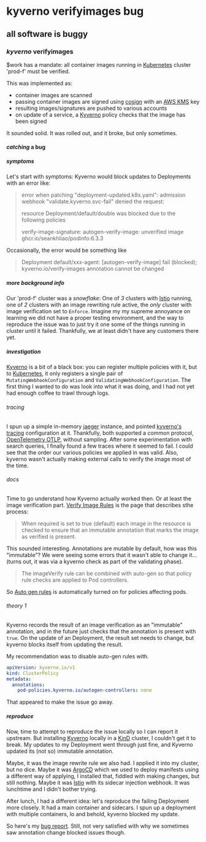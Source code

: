 # kyverno verifyimages bug

## all software is buggy

### _kyverno_ verifyimages

$work has a mandate:
all container images running in [Kubernetes] cluster 'prod-f' must be verified.

This was implemented as:

- container images are scanned
- passing container images are signed using [cosign] with an [AWS KMS] key
- resulting images/signatures are pushed to various accounts
- on update of a service, a [Kyverno] policy checks that the image has been signed

It sounded solid.
It was rolled out,
and it broke, but only sometimes.

#### _catching_ a bug

##### _symptoms_

Let's start with symptoms:
Kyverno would block updates to Deployments with an error like:

> error when patching "deployment-updated.k8s.yaml": admission webhook "validate.kyverno.svc-fail" denied the request:
>
> resource Deployment/default/double was blocked due to the following policies
>
> verify-image-signature:
> autogen-verify-image: unverified image ghcr.io/seankhliao/podinfo:6.3.3

Occasionally, the error would be something like

> Deployment default/xxx-agent: [autogen-verify-image] fail (blocked); kyverno.io/verify-images annotation cannot be changed

##### _more_ background info

Our 'prod-f' cluster was a _snowflake_:
One of _3_ clusters with [Istio] running,
one of _2_ clusters with an image rewriting rule active,
the _only_ cluster with image verification set to `Enforce`.
Imagine my my supreme annoyance on learning we did not have a proper testing environment,
and the way to reproduce the issue was to just try it one some of the things running in cluster until it failed.
Thankfully, we at least didn't have any customers there yet.

##### _investigation_

[Kyverno] is a bit of a black box:
you can register multiple policies with it,
but to [Kubernetes], it only registers a single pair of `MutatingWebhookConfiguration` and `ValidatingWebhookConfiguration`.
The first thing I wanted to do was look into what it was doing,
and I had not yet had enough coffee to trawl through logs.

###### _tracing_

I spun up a simple in-memory [jaeger] instance,
and pointed [kyverno's tracing] configuration at it.
Thankfully, both supported a common protocol, [OpenTelemetry OTLP], without sampling.
After some experimentation with search queries,
I finally found a few traces where it seemed to fail.
I could see that the order our various policies we applied in was valid.
Also, kyverno wasn't actually making external calls to verify the image most of the time.

###### _docs_

Time to go understand how Kyverno actually worked then.
Or at least the image verification part.
[Verify Image Rules] is the page that describes sthe process:

> When required is set to true (default) each image in the resource is checked to ensure that an immutable annotation that marks the image as verified is present.

This sounded interesting.
Annotations are mutable by default,
how was this "immutable"?
We were seeing some errors that it wasn't able to change it...
(turns out, it was via a kyverno check as part of the validating phase).

> The imageVerify rule can be combined with auto-gen so that policy rule checks are applied to Pod controllers.

So [Auto gen rules] is automatically turned on for policies affecting pods.

###### _theory_ 1

Kyverno records the result of an image verification as an "immutable" annotation,
and in the future just checks that the annotation is present with `true`.
On the update of an Deployment,
the result set needs to change,
but kyverno blocks itself from updating the result.

My recommendation was to disable auto-gen rules with.

```yaml
apiVersion: kyverno.io/v1
kind: ClusterPolicy
metadata:
  annotations:
    pod-policies.kyverno.io/autogen-controllers: none
```

That appeared to make the issue go away.

##### _reproduce_

Now, time to attempt to reproduce the issue locally so I can report it upstream.
But installing [Kyverno] locally in a [KinD] cluster,
I couldn't get it to break.
My updates to my Deployment went through just fine,
and Kyverno updated its (not so) immutable annotation.

Maybe, it was the image rewrite rule we also had.
I applied it into my cluster, but no dice.
Maybe it was [ArgoCD] which we used to deploy manifests using a different way of applying,
I installed that, fiddled with making changes,
but still nothing.
Maybe it was [Istio] with its sidecar injection webhook.
It was lunchtime and I didn't bother trying.

After lunch,
I had a different idea:
let's reproduce the failing Deployment more closely.
It had a main container and sidecars.
I spun up a deployment with multiple containers,
lo and behold, kyverno blocked my update.

So here's my [bug report].
Still, not very satisfied with why we sometimes saw annotation change blocked issues though.

[argocd]: https://argo-cd.readthedocs.io/en/stable/
[auto gen rules]: https://kyverno.io/docs/writing-policies/autogen/
[aws kms]: https://aws.amazon.com/kms/
[bug report]: https://github.com/kyverno/kyverno/issues/7651
[cosign]: https://github.com/sigstore/cosign
[istio]: https://istio.io/
[jaeger]: https://www.jaegertracing.io/
[kind]: https://github.com/kubernetes-sigs/kind
[kubernetes]: https://kubernetes.io/
[kyverno]: https://kyverno.io/
[kyverno's tracing]: https://kyverno.io/docs/tracing/
[opentelemetry otlp]: https://opentelemetry.io/docs/specs/otlp/
[verify image rules]: https://kyverno.io/docs/writing-policies/verify-images/
